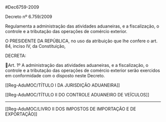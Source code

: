 #Dec6759-2009

Decreto nº 6.759/2009

Regulamenta a administração das atividades aduaneiras, e
a fiscalização, o controle e a tributação das operações de
comércio exterior.

O PRESIDENTE DA REPÚBLICA, no uso da atribuição que lhe
confere o art. 84, inciso IV, da Constituição,

DECRETA:
                                                     
Art. 1º A administração das atividades aduaneiras, e a
fiscalização, o controle e a tributação das operações de
comércio exterior serão exercidos em conformidade com o
disposto neste Decreto.


[[Reg-AduMOC/TÍTULO I DA JURISDIÇÃO ADUANEIRA]]

[[Reg-AduMOC/TÍTULO II DO CONTROLE ADUANEIRO DE VEÍCULOS]]

------------------
[[Reg-AduMOC/LIVRO II   DOS IMPOSTOS DE IMPORTAÇÃO E DE EXPORTAÇÃO]]